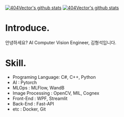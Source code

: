 [![404Vector's github stats](https://github-readme-stats.vercel.app/api?username=404Vector)](https://github.com/anuraghazra/github-readme-stats)
[![404Vector's github stats](https://github-readme-stats.vercel.app/api/top-langs/?username=404Vector&show_icons=true&hide_border=true&layout=compact)](https://github.com/404Vector)

# Introduce.

안녕하세요?  AI Computer Vision Engineer, 김형석입니다.

# Skill.

- Programing Language: C#, C++, Python
- AI : Pytorch
- MLOps : MLFlow, WandB
- Image Processing : OpenCV, MIL, Cognex
- Front-End : WPF, Streamlit
- Back-End : Fast-API
- etc : Docker, Git
